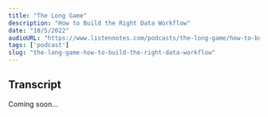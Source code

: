 ```yaml
---
title: "The Long Game"
description: "How to Build the Right Data Workflow"
date: "10/5/2022"
audioURL: "https://www.listennotes.com/podcasts/the-long-game/how-to-build-the-right-data-ihGDSPl5jgx/"
tags: ['podcast']
slug: "the-long-game-how-to-build-the-right-data-workflow"
---
```


## Transcript
Coming soon...
